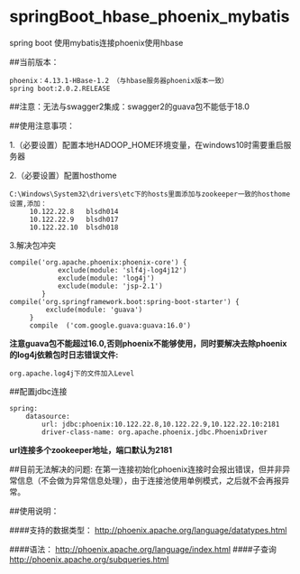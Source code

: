# springBoot_hbase_phoenix_mybatis
spring boot 使用mybatis连接phoenix使用hbase

##当前版本：

    phoenix：4.13.1-HBase-1.2 （与hbase服务器phoenix版本一致）
    spring boot:2.0.2.RELEASE

##注意：无法与swagger2集成：swagger2的guava包不能低于18.0

##使用注意事项：

1.（必要设置）配置本地HADOOP_HOME环境变量，在windows10时需要重启服务器
    
2.（必要设置）配置hosthome
```
C:\Windows\System32\drivers\etc下的hosts里面添加与zookeeper一致的hosthome设置,添加：
     10.122.22.8   blsdh014
     10.122.22.9   blsdh017
     10.122.22.10  blsdh018
```                 
3.解决包冲突
```
compile('org.apache.phoenix:phoenix-core') {
            exclude(module: 'slf4j-log4j12')
            exclude(module: 'log4j')
            exclude(module: 'jsp-2.1')
        }
compile('org.springframework.boot:spring-boot-starter') {
         exclude(module: 'guava')
     }
     compile  ('com.google.guava:guava:16.0')
```         
**注意guava包不能超过16.0,否则phoenix不能够使用，同时要解决去除phoenix的log4j依赖包时日志错误文件:** 
    
    org.apache.log4j下的文件加入Level    
 
##配置jdbc连接
``` 
spring:
    datasource:
        url: jdbc:phoenix:10.122.22.8,10.122.22.9,10.122.22.10:2181
        driver-class-name: org.apache.phoenix.jdbc.PhoenixDriver
```  
**url连接多个zookeeper地址，端口默认为2181**

##目前无法解决的问题:
    在第一连接初始化phoenix连接时会报出错误，但并非异常信息（不会做为异常信息处理），由于连接池使用单例模式，之后就不会再报异常。
    
    
##使用说明：

####支持的数据类型：
    http://phoenix.apache.org/language/datatypes.html
    
####语法：
    http://phoenix.apache.org/language/index.html
####子查询
    http://phoenix.apache.org/subqueries.html
